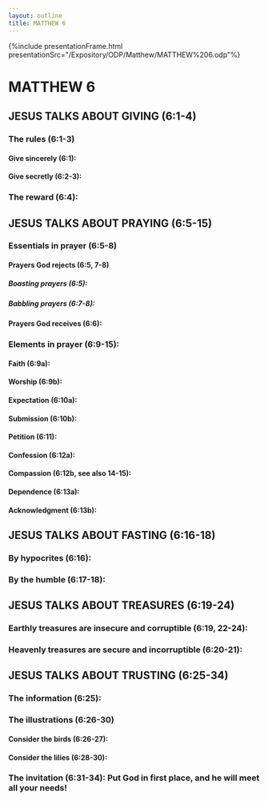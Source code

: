 ```yaml
---
layout: outline
title: MATTHEW 6
---
```

{%include presentationFrame.html presentationSrc="/Expository/ODP/Matthew/MATTHEW%206.odp"%}

# MATTHEW 6
## JESUS TALKS ABOUT GIVING (6:1-4) 
###  The rules (6:1-3) 
####  Give sincerely (6:1): 
####  Give secretly (6:2-3): 
###  The reward (6:4): 
## JESUS TALKS ABOUT PRAYING (6:5-15) 
###  Essentials in prayer (6:5-8) 
####  Prayers God rejects (6:5, 7-8) 
#####  Boasting prayers (6:5): 
#####  Babbling prayers (6:7-8): 
####  Prayers God receives (6:6): 
###  Elements in prayer (6:9-15): 
####  Faith (6:9a): 
####  Worship (6:9b): 
####  Expectation (6:10a): 
####  Submission (6:10b): 
####  Petition (6:11): 
####  Confession (6:12a): 
####  Compassion (6:12b, see also 14-15): 
####  Dependence (6:13a): 
####  Acknowledgment (6:13b): 
## JESUS TALKS ABOUT FASTING (6:16-18) 
###  By hypocrites (6:16): 
###  By the humble (6:17-18): 
## JESUS TALKS ABOUT TREASURES (6:19-24) 
###  Earthly treasures are insecure and corruptible (6:19, 22-24): 
###  Heavenly treasures are secure and incorruptible (6:20-21): 
## JESUS TALKS ABOUT TRUSTING (6:25-34) 
###  The information (6:25): 
###  The illustrations (6:26-30) 
####  Consider the birds (6:26-27): 
####  Consider the lilies (6:28-30): 
###  The invitation (6:31-34): Put God in first place, and he will meet all your needs! 
